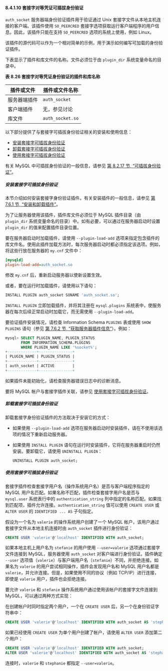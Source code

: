 #### 8.4.1.10 套接字对等凭证可插拔身份验证

`auth_socket` 服务器端身份验证插件用于验证通过 Unix 套接字文件从本地主机连接的客户端。该插件使用 `SO_PEERCRED` 套接字选项获取运行客户端程序的用户信息。因此，该插件只能在支持 `SO_PEERCRED` 选项的系统上使用，例如 Linux。

该插件的源代码可以作为一个相对简单的示例，用于演示如何编写可加载的身份验证插件。

下表显示了插件和库文件的名称。文件必须位于由 `plugin_dir` 系统变量命名的目录中。

**表 8.26 套接字对等凭证身份验证的插件和库名称**

| 插件或文件   | 插件或文件名称   |
| ------------ | ---------------- |
| 服务器端插件 | `auth_socket`    |
| 客户端插件   | 无，参见讨论     |
| 库文件       | `auth_socket.so` |

以下部分提供了与套接字可插拔身份验证相关的安装和使用信息：

- [安装套接字可插拔身份验证](#安装套接字可插拔身份验证)
- [卸载套接字可插拔身份验证](#卸载套接字可插拔身份验证)
- [使用套接字可插拔身份验证](#使用套接字可插拔身份验证)

有关 MySQL 中可插拔身份验证的一般信息，请参见 [第 8.2.17 节, “可插拔身份验证”](#pluggable-authentication)。

##### 安装套接字可插拔身份验证

本节介绍如何安装套接字身份验证插件。有关安装插件的一般信息，请参见 [第 7.6.1 节, “安装和卸载插件”](#installing-and-uninstalling-plugins)。

为了让服务器使用该插件，插件库文件必须位于 MySQL 插件目录（由 `plugin_dir` 系统变量命名的目录）中。如有必要，可以通过在服务器启动时设置 `plugin_dir` 的值来配置插件目录位置。

要在服务器启动时加载插件，请使用 `--plugin-load-add` 选项来指定包含插件的库文件名。使用此插件加载方法时，每次服务器启动时都必须指定该选项。例如，将这些行放在服务器的 `my.cnf` 文件中：

```ini
[mysqld]
plugin-load-add=auth_socket.so
```

修改 `my.cnf` 后，重新启动服务器以使新设置生效。

或者，要在运行时加载插件，请使用以下语句：

```sql
INSTALL PLUGIN auth_socket SONAME 'auth_socket.so';
```

`INSTALL PLUGIN` 立即加载插件，并将其注册在 `mysql.plugins` 系统表中，使服务器在每次后续正常启动时加载它，而无需使用 `--plugin-load-add`。

要验证插件安装情况，请检查 Information Schema `PLUGINS` 表或使用 `SHOW PLUGINS` 语句（参见 [第 7.6.2 节, “获取服务器插件信息”](#obtaining-server-plugin-information)）。例如：

```sql
mysql> SELECT PLUGIN_NAME, PLUGIN_STATUS
       FROM INFORMATION_SCHEMA.PLUGINS
       WHERE PLUGIN_NAME LIKE '%socket%';
+-------------+---------------+
| PLUGIN_NAME | PLUGIN_STATUS |
+-------------+---------------+
| auth_socket | ACTIVE        |
+-------------+---------------+
```

如果插件未能初始化，请检查服务器错误日志中的诊断消息。

要将 MySQL 帐户与套接字插件关联，请参见 [使用套接字可插拔身份验证](#using-socket-pluggable-authentication)。

##### 卸载套接字可插拔身份验证

卸载套接字身份验证插件的方法取决于安装它的方式：

- 如果使用 `--plugin-load-add` 选项在服务器启动时安装插件，请在不使用该选项的情况下重新启动服务器。
- 如果使用 `INSTALL PLUGIN` 语句在运行时安装插件，它将在服务器重启时仍然安装。要卸载它，请使用 `UNINSTALL PLUGIN`：

    ```sql
    UNINSTALL PLUGIN auth_socket;
    ```

##### 使用套接字可插拔身份验证

套接字插件检查套接字用户名（操作系统用户名）是否与客户端程序指定的 MySQL 用户名匹配。如果名称不匹配，插件检查套接字用户名是否与 `mysql.user` 系统表行中的 `authentication_string` 列中指定的名称匹配。如果找到匹配项，插件允许连接。`authentication_string` 值可以使用 `CREATE USER` 或 `ALTER USER` 的 `IDENTIFIED ... AS` 子句指定。

假设为一个名为 `valerie` 的操作系统用户创建了一个 MySQL 帐户，该用户通过套接字文件从本地主机连接时由 `auth_socket` 插件进行身份验证：

```sql
CREATE USER 'valerie'@'localhost' IDENTIFIED WITH auth_socket;
```

如果本地主机上用户名为 `stefanie` 的用户使用 `--user=valerie` 选项通过套接字文件连接到 MySQL，服务器使用 `auth_socket` 对客户端进行身份验证。插件确定 `--user` 选项值（`valerie`）与客户端用户名（`stefanie`）不同，并拒绝连接。如果名为 `valerie` 的用户尝试相同操作，插件会发现用户名和 MySQL 用户名都是 `valerie`，并允许连接。但是，如果使用不同的协议（例如 TCP/IP）进行连接，即使是 `valerie` 用户，插件也会拒绝连接。

要允许 `valerie` 和 `stefanie` 操作系统用户通过使用该帐户的套接字文件连接到 MySQL，可以通过两种方式实现：

在创建帐户时同时指定两个用户，一个在 `CREATE USER` 后，另一个在身份验证字符串中：

```sql
CREATE USER 'valerie'@'localhost' IDENTIFIED WITH auth_socket AS 'stephanie';
```

如果已经使用 `CREATE USER` 为单个用户创建了帐户，请使用 `ALTER USER` 添加第二个用户：

```sql
CREATE USER 'valerie'@'localhost' IDENTIFIED WITH auth_socket;
ALTER USER 'valerie'@'localhost' IDENTIFIED WITH auth_socket AS 'stephanie';
```

连接时，`valerie` 和 `stephanie` 都指定 `--user=valerie`。